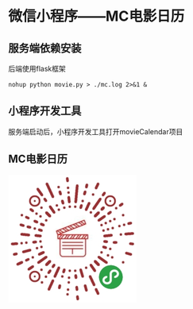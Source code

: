 # 微信小程序——MC电影日历

## 服务端依赖安装
后端使用flask框架

```
nohup python movie.py > ./mc.log 2>&1 &
```
## 小程序开发工具

服务端启动后，小程序开发工具打开movieCalendar项目

## MC电影日历
![](https://github.com/lyln/MyWeb/blob/master/mc/MC电影日历.jpg)
